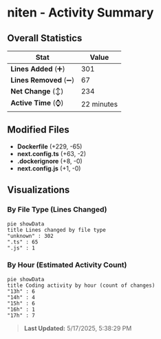 # niten - Activity Summary 

## Overall Statistics

| Stat                   | Value                                                             |
| ---------------------- | ----------------------------------------------------------------- |
| **Lines Added** (➕)   | 301                                          |
| **Lines Removed** (➖) | 67                                        |
| **Net Change** (↕)    | 234                |
| **Active Time** (⌚)   | 22 minutes |


## Modified Files
- **Dockerfile** (+229, -65)
- **next.config.ts** (+63, -2)
- **.dockerignore** (+8, -0)
- **next.config.js** (+1, -0)

## Visualizations

### By File Type (Lines Changed)

```mermaid
pie showData
title Lines changed by file type
"unknown" : 302
".ts" : 65
".js" : 1
```

### By Hour (Estimated Activity Count)

```mermaid
pie showData
title Coding activity by hour (count of changes)
"13h" : 6
"14h" : 4
"15h" : 6
"16h" : 1
"17h" : 7
```


> **Last Updated:** 5/17/2025, 5:38:29 PM